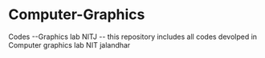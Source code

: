 # Computer-Graphics
Codes --Graphics lab NITJ
  -- this repository includes all  codes devolped in Computer graphics lab NIT jalandhar 
